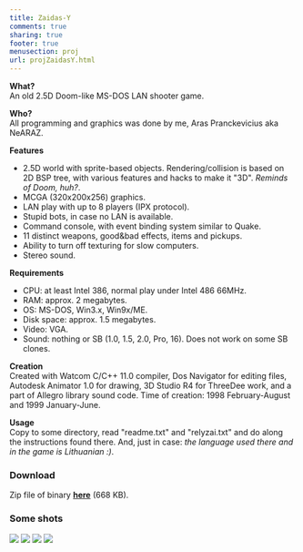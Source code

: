 ```yaml
---
title: Zaidas-Y
comments: true
sharing: true
footer: true
menusection: proj
url: projZaidasY.html
---
```


<P><strong>What?</strong><BR>
An old 2.5D Doom-like MS-DOS LAN shooter game.
</P>

<P><strong>Who?</strong><BR>
All programming and graphics was done by me, Aras Pranckevicius aka NeARAZ.
</P>

<P><strong>Features</strong>
<UL>
<LI>2.5D world with sprite-based objects. Rendering/collision is based on 2D
    BSP tree, with various features and hacks to make it "3D". <em>Reminds
    of Doom, huh?</em>.
<LI>MCGA (320x200x256) graphics.
<LI>LAN play with up to 8 players (IPX protocol).
<LI>Stupid bots, in case no LAN is available.
<LI>Command console, with event binding system similar to Quake.
<LI>11 distinct weapons, good&amp;bad effects, items and pickups.
<LI>Ability to turn off texturing for slow computers.
<LI>Stereo sound.
</UL>
</P>

<P><strong>Requirements</strong>
<UL>
<LI>CPU: at least Intel 386, normal play under Intel 486 66MHz.
<LI>RAM: approx. 2 megabytes.
<LI>OS: MS-DOS, Win3.x, Win9x/ME.
<LI>Disk space: approx. 1.5 megabytes.
<LI>Video: VGA.
<LI>Sound: nothing or SB (1.0, 1.5, 2.0, Pro, 16). Does not work on some
    SB clones.
</UL>
</P>

<P><strong>Creation</strong><BR>
Created with Watcom C/C++ 11.0 compiler, Dos Navigator for editing files,
Autodesk Animator 1.0 for drawing, 3D Studio R4 for ThreeDee work, and a
part of Allegro library sound code. Time of creation: 1998 February-August and
1999 January-June.
</P>

<P><strong>Usage</strong><BR>
Copy to some directory, read "readme.txt" and "relyzai.txt" and do along the
instructions found there. And, just in case: <em>the language used there and
in the game is Lithuanian :)</em>.
</P>

<H3>Download</H3>
<P>
Zip file of binary <A href="files/ZaidasY.zip"><strong>here</strong></A> (668 KB).
</P>

<H3>Some shots</H3>
<IMG src="img/ZaidasY1.jpg">
<IMG src="img/ZaidasY2.jpg">
<IMG src="img/ZaidasY3.jpg">
<IMG src="img/ZaidasY4.jpg">
